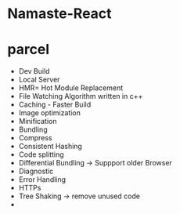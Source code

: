 # Namaste-React

# parcel

- Dev Build
- Local Server
- HMR= Hot Module Replacement
- File Watching Algorithm written in c++
- Caching - Faster Build
- Image optimization
- Minification
- Bundling
- Compress
- Consistent Hashing
- Code splitting
- Differential Bundling -> Suppport older Browser
- Diagnostic
- Error Handling
- HTTPs
- Tree Shaking -> remove unused code
-
